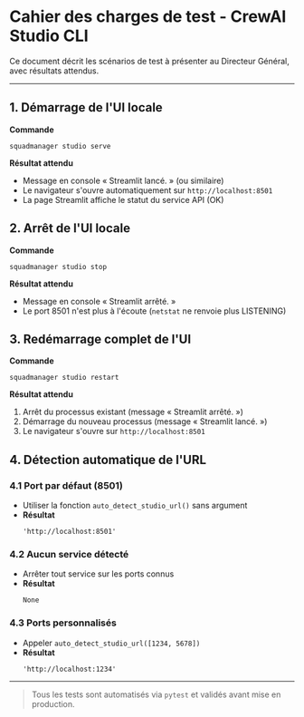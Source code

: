 # Cahier des charges de test - CrewAI Studio CLI

Ce document décrit les scénarios de test à présenter au Directeur Général, avec résultats attendus.

---

## 1. Démarrage de l'UI locale

**Commande**  
```
squadmanager studio serve
```

**Résultat attendu**  
- Message en console « Streamlit lancé. » (ou similaire)
- Le navigateur s'ouvre automatiquement sur `http://localhost:8501`
- La page Streamlit affiche le statut du service API (OK)


## 2. Arrêt de l'UI locale

**Commande**  
```
squadmanager studio stop
```

**Résultat attendu**  
- Message en console « Streamlit arrêté. »
- Le port 8501 n'est plus à l'écoute (`netstat` ne renvoie plus LISTENING)


## 3. Redémarrage complet de l'UI

**Commande**  
```
squadmanager studio restart
```

**Résultat attendu**  
1. Arrêt du processus existant (message « Streamlit arrêté. »)
2. Démarrage du nouveau processus (message « Streamlit lancé. »)
3. Le navigateur s'ouvre sur `http://localhost:8501`


## 4. Détection automatique de l'URL

### 4.1 Port par défaut (8501)

- Utiliser la fonction `auto_detect_studio_url()` sans argument
- **Résultat**  
  ```
  'http://localhost:8501'
  ```

### 4.2 Aucun service détecté

- Arrêter tout service sur les ports connus
- **Résultat**  
  ```
  None
  ```

### 4.3 Ports personnalisés

- Appeler `auto_detect_studio_url([1234, 5678])`
- **Résultat**  
  ```
  'http://localhost:1234'
  ```

---

> Tous les tests sont automatisés via `pytest` et validés avant mise en production.
